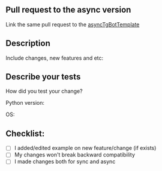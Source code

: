 ## Pull request to the async version
Link the same pull request to the [asyncTgBotTemplate](https://github.com/Cub11k/async_tgBotTemplate)

## Description
Include changes, new features and etc:

## Describe your tests
How did you test your change?

Python version:

OS:

## Checklist:
- [ ] I added/edited example on new feature/change (if exists)
- [ ] My changes won't break backward compatibility
- [ ] I made changes both for sync and async
